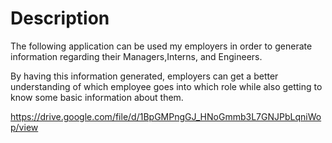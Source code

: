 # Description 

The following application can be used my employers in order to generate information regarding their Managers,Interns, and Engineers.

By having this information generated, employers can get a better understanding of which employee goes into which role while also getting to know some basic information about them.

https://drive.google.com/file/d/1BpGMPngGJ_HNoGmmb3L7GNJPbLqniWop/view